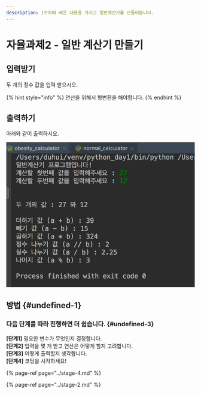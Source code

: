 ```yaml
---
description: 1주차때 배운 내용을 가지고 일반계산기를 만들어봅니다.
---
```


# 자율과제2 - 일반 계산기 만들기

## 입력받기

두 개의 정수 값을 입력 받으시오.

{% hint style="info" %}
연산을 위해서 형변환을 해야합니다.
{% endhint %}

## 출력하기

아래와 같이 출력하시오.

![&#xC77C;&#xBC18; &#xACC4;&#xC0B0;&#xAE30; &#xCD9C;&#xB825;](../../.gitbook/assets/image%20%28142%29.png)

## 방법 {#undefined-1}

### **다음** **단계를** **따라** **진행하면** **더** **쉽습니다.** {#undefined-3}

**\[단계1\]** 필요한 변수가 무엇인지 결정합니다.  
**\[단계2\]** 입력을 몇 개 받고 연산은 어떻게 할지 고려합니다.  
**\[단계3\]** 어떻게 출력할지 생각합니다.  
**\[단계4\]** 코딩을 시작하세요!

{% page-ref page="../stage-4.md" %}

{% page-ref page="../stage-2.md" %}

